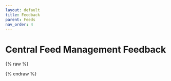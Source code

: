 ```yaml
---
layout: default
title: Feedback
parent: Feeds
nav_order: 4
---
```


# Central Feed Management Feedback

{% raw %}
<script>(function(t,e,s,n){var o,a,c;t.SMCX=t.SMCX||[],e.getElementById(n)||(o=e.getElementsByTagName(s),a=o[o.length-1],c=e.createElement(s),c.type="text/javascript",c.async=!0,c.id=n,c.src="https://widget.surveymonkey.com/collect/website/js/tRaiETqnLgj758hTBazgdzqSORtCawzIPfKe_2BNdVN8wOM8asF4Er3NawhPicM87I.js",a.parentNode.insertBefore(c,a))})(window,document,"script","smcx-sdk");</script>
{% endraw %}
